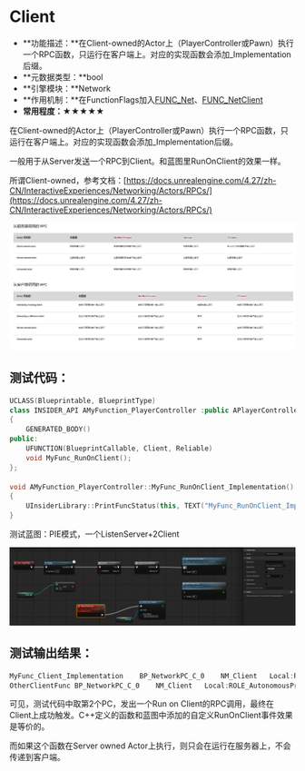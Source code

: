 # Client

- **功能描述：**在Client-owned的Actor上（PlayerController或Pawn）执行一个RPC函数，只运行在客户端上。对应的实现函数会添加_Implementation后缀。
- **元数据类型：**bool
- **引擎模块：**Network
- **作用机制：**在FunctionFlags加入[FUNC_Net](../../../../Flags/EFunctionFlags/FUNC_Net.md)、[FUNC_NetClient](../../../../Flags/EFunctionFlags/FUNC_NetClient.md)
- **常用程度：★★★★★**

在Client-owned的Actor上（PlayerController或Pawn）执行一个RPC函数，只运行在客户端上。对应的实现函数会添加_Implementation后缀。

一般用于从Server发送一个RPC到Client。和蓝图里RunOnClient的效果一样。

所谓Client-owned，参考文档：[https://docs.unrealengine.com/4.27/zh-CN/InteractiveExperiences/Networking/Actors/RPCs/](https://docs.unrealengine.com/4.27/zh-CN/InteractiveExperiences/Networking/Actors/RPCs/)

![Untitled](Untitled.png)

## 测试代码：

```cpp
UCLASS(Blueprintable, BlueprintType)
class INSIDER_API AMyFunction_PlayerController :public APlayerController
{
	GENERATED_BODY()
public:
	UFUNCTION(BlueprintCallable, Client, Reliable)
	void MyFunc_RunOnClient();
};

void AMyFunction_PlayerController::MyFunc_RunOnClient_Implementation()
{
	UInsiderLibrary::PrintFuncStatus(this, TEXT("MyFunc_RunOnClient_Implementation"));
}
```

测试蓝图：PIE模式，一个ListenServer+2Client

![Untitled](Untitled%201.png)

## 测试输出结果：

```cpp
MyFunc_Client_Implementation    BP_NetworkPC_C_0    NM_Client   Local:ROLE_AutonomousProxy  Remote:ROLE_Authority
OtherClientFunc BP_NetworkPC_C_0    NM_Client   Local:ROLE_AutonomousProxy  Remote:ROLE_Authority
```

可见，测试代码中取第2个PC，发出一个Run on Client的RPC调用，最终在Client上成功触发。C++定义的函数和蓝图中添加的自定义RunOnClient事件效果是等价的。

而如果这个函数在Server owned Actor上执行，则只会在运行在服务器上，不会传递到客户端。